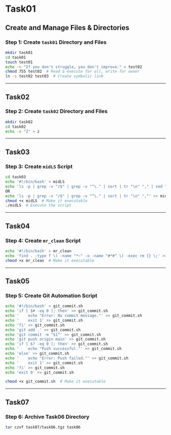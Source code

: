 # Task01

## Create and Manage Files & Directories

### **Step 1: Create `task01` Directory and Files**

```sh
mkdir task01
cd task01
touch test01
echo -n "If you don't struggle, you don't improve." > test02
chmod 755 test02  # Read & execute for all, write for owner
ln -s test02 test03  # Create symbolic link
```

---

## **Task02**

### **Step 2: Create `task02` Directory and Files**

```sh
mkdir task02
cd task02
echo -e "Z" > z
```

---

## **Task03**

### **Step 3: Create `midLS` Script**

```sh
cd task03
echo '#!/bin/bash' > midLS
echo 'ls -p | grep -v "/$" | grep -v "^\." | sort | tr "\n" "," | sed "s/,$/\n/"' >> midLS
OR
echo 'ls -p | grep -v "/$" | grep -v "^\." | sort | tr "\n" ","' >> midLS
chmod +x midLS  # Make it executable
./midLS  # Execute the script
```

---

## **Task04**

### **Step 4: Create `mr_clean` Script**

```sh
echo '#!/bin/bash' > mr_clean
echo 'find . -type f \( -name "*~" -o -name "#*#" \) -exec rm {} \;' >> mr_clean
chmod +x mr_clean  # Make it executable
```

---

## **Task05**

### **Step 5: Create Git Automation Script**

```sh
echo '#!/bin/bash' > git_commit.sh
echo 'if [ $# -eq 0 ]; then' >> git_commit.sh
echo '    echo "Error: No commit message."' >> git_commit.sh
echo '    exit 1' >> git_commit.sh
echo 'fi' >> git_commit.sh
echo 'git add .' >> git_commit.sh
echo 'git commit -m "$1"' >> git_commit.sh
echo 'git push origin main' >> git_commit.sh
echo 'if [ $? -eq 0 ]; then' >> git_commit.sh
echo '    echo "Push successful."' >> git_commit.sh
echo 'else' >> git_commit.sh
echo '    echo "Error: Push failed."' >> git_commit.sh
echo '    exit 1' >> git_commit.sh
echo 'fi' >> git_commit.sh
echo 'exit 0' >> git_commit.sh

chmod +x git_commit.sh  # Make it executable
```

---

## **Task07**

### **Step 6: Archive Task06 Directory**

```sh
tar czvf task07/task06.tgz task06
```
